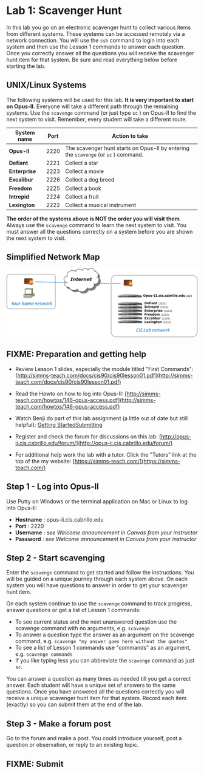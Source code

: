 # Lab 1: Scavenger Hunt

In this lab you go on an electronic scavenger hunt to collect various items from different systems. These systems can be accessed remotely via a network connection. You will use the `ssh` command to login into each system and then use the Lesson 1 commands to answer each question. Once you correctly answer all the questions you will receive the scavenger hunt item for that system. Be sure and read everything below before starting the lab.

## UNIX/Linux Systems

The following systems will be used for this lab. **It is very important to start on Opus-II**. Everyone will take a different path through the remaining systems. Use the `scavenge` command (or just type `sc` ) on Opus-II to find the next system to visit. Remember, every student will take a different route.

| System name | Port | Action to take |
| --- | --- | --- |
| **Opus-II** | 2220 | The scavenger hunt starts on Opus-II by entering the `scavenge` (or `sc` ) command. |
| **Defiant** | 2221 | Collect a star |
| **Enterprise** | 2223 | Collect a movie |
| **Excalibur** | 2226 | Collect a dog breed |
| **Freedom** | 2225 | Collect a book |
| **Intrepid** | 2224 | Collect a fruit |
| **Lexington** | 2222 | Collect a musical instrument |

**The order of the systems above is NOT the order you will visit them**. Always use the `scavenge` command to learn the next system to visit. You must answer all the questions correctly on a system before you are shown the next system to visit.

## Simplified Network Map

![Using SSH over the internet](cis90lab01_html_61f18798bae9ee1f.png)

## FIXME: Preparation and getting help

- Review Lesson 1 slides, especially the module titled "First Commands":
[http://simms-teach.com/docs/cis90/cis90lesson01.pdf](http://simms-teach.com/docs/cis90/cis90lesson01.pdf)
- Read the Howto on how to log into Opus-II:
[http://simms-teach.com/howtos/146-opus-access.pdf](http://simms-teach.com/howtos/146-opus-access.pdf)
- Watch Benji do part of this lab assignment (a little out of date but still helpful):
[Getting Started](http://www.3cmediasolutions.org/privid/14488?key=e985e92d89d082583138dc08f1f2f64c9ff9741c)[Submitting](http://www.3cmediasolutions.org/privid/14743?key=30106813260dab1e25612455be753dd8bd05b4c3)
- Register and check the forum for discussions on this lab:
[http://opus-ii.cis.cabrillo.edu/forum/](http://opus-ii.cis.cabrillo.edu/forum/)

- For additional help work the lab with a tutor. Click the "Tutors" link at the top of the my website: [https://simms-teach.com/](https://simms-teach.com/)

## Step 1 - Log into Opus-II

Use Putty on Windows or the terminal application on Mac or Linux to log into Opus-II:

- **Hostname** : opus-ii.cis.cabrillo.edu
- **Port** : 2220
- **Username** : _see Welcome announcement in Canvas from your instructor_
- **Password** : _see Welcome announcement in Canvas from your instructor_


## Step 2 - Start scavenging

Enter the `scavenge` command to get started and follow the instructions. You will be guided on a unique journey through each system above. On each system you will have questions to answer in order to get your scavenger hunt item.

On each system continue to use the `scavenge` command to track progress, answer questions or get a list of Lesson 1 commands:

- To see current status and the next unanswered question use the scavenge command with no arguments, e.g. `scavenge`
- To answer a question type the answer as an argument on the scavenge command, e.g. `scavenge "my answer goes here without the quotes"`
- To see a list of Lesson 1 commands use "commands" as an argument, e.g. `scavenge commands`
- If you like typing less you can abbreviate the `scavenge` command as just `sc`.

You can answer a question as many times as needed till you get a correct answer. Each student will have a unique set of answers to the same questions. Once you have answered all the questions correctly you will receive a unique scavenger hunt item for that system. Record each item (exactly) so you can submit them at the end of the lab.

## Step 3 - Make a forum post

Go to the forum and make a post. You could introduce yourself, post a question or observation, or reply to an existing topic.

## FIXME: Submit
